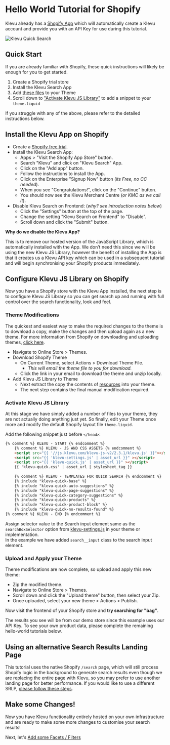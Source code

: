 # Hello World Tutorial for Shopify

Klevu already has a [Shopify App](https://apps.shopify.com/klevu-smart-search)
which will automatically create a Klevu account and provide you with an API Key for use during this tutorial.

![Klevu Quick Search](/getting-started/1-hello-world/images/intro-quick-search.jpg)

## Quick Start

If you are already familiar with Shopify,
these quick instructions will likely be enough for you to get started.

1. Create a Shopify trial store
1. Install the Klevu Search App
1. Add [these files](/getting-started/1-hello-world/shopify/resources) to your Theme
1. Scroll down to ["Activate Klevu JS Library"](/getting-started/1-hello-world/shopify#activate-klevu-js-library) to add a snippet to your `theme.liquid`

If you struggle with any of the above, please refer to the detailed instructions below.

## Install the Klevu App on Shopify

- Create a [Shopify free trial](https://www.shopify.com).
- Install the Klevu Search App:
    - Apps > "Visit the Shopify App Store" button.
    - Search "Klevu" and click on "Klevu Search" App.
    - Click on the "Add app" button.
    - Follow the instructions to install the App.
    - Click on the Enterprise "Signup Now" button (_its Free, no CC needed_).
    - When you see "Congratulations!", click on the "Continue" button.
    - You should now see the Klevu Merchant Centre (_or KMC as we call it_).
- Disable Klevu Search on Frontend: (_why? see introduction notes below_)
    - Click the "Settings" button at the top of the page.
    - Change the setting "Klevu Search on Frontend" to "Disable".
    - Scroll down and click the "Submit" button.

**Why do we disable the Klevu App?**

This is to remove our hosted version of the JavaScript Library,
which is automatically installed with the App.
We don’t need this since we will be using the new Klevu JS Library,
however the benefit of installing the App is that it creates us a
Klevu API key which can be used in a subsequent tutorial
and will begin synchronising your Shopify products immediately.

## Configure Klevu JS Library on Shopify

Now you have a Shopify store with the Klevu App installed,
the next step is to configure Klevu JS Library so you can get search up
and running with full control over the search functionality, look and feel.

### Theme Modifications

The quickest and easiest way to make the required changes to the theme is to download a copy,
make the changes and then upload again as a new theme. For more information from Shopify on downloading
and uploading themes, [click here](https://help.shopify.com/en/themes/customization/troubleshooting/upload-multiple-files).

- Navigate to Online Store > Themes.
- Download Shopify Theme
    - On Current Theme, select Actions > Download Theme File.
        - _This will email the theme file to you for download._
    - Click the link in your email to download the theme and unzip locally.
- Add Klevu JS Library to Theme
    - Next extract the copy the contents of [resources](/getting-started/1-hello-world/shopify/resources) into your theme.
    - The next step contains the final manual modification required.

### Activate Klevu JS Library

At this stage we have simply added a number of files to your theme,
they are not actually doing anything just yet. So finally, edit your Theme
once more and modify the default Shopify layout file `theme.liquid`.

Add the following snippet just before `</head>`:

```html
{% comment %} KLEVU - START {% endcomment %}
    {% comment %} KLEVU - JS AND CSS ASSETS {% endcomment %}
    <script src="{{ '//js.klevu.com/klevu-js-v2/2.3.1/klevu.js' }}"></script>
    <script src="{{ 'klevu-settings.js' | asset_url }}" ></script>
    <script src="{{ 'klevu-quick.js' | asset_url }}" ></script>
    {{ 'klevu-quick.css' | asset_url | stylesheet_tag }}
    
    {% comment %} KLEVU - TEMPLATES FOR QUICK SEARCH {% endcomment %}
    {% include "klevu-quick-base" %}
    {% include "klevu-quick-auto-suggestions" %}
    {% include "klevu-quick-page-suggestions" %}
    {% include "klevu-quick-category-suggestions" %}
    {% include "klevu-quick-products" %}
    {% include "klevu-quick-product-block" %}
    {% include "klevu-quick-no-results-found" %}
{% comment %} KLEVU - END {% endcomment %}
```
Assign selector value to the Search input element same as the `searchBoxSelector` option from [klevu-settings.js](/getting-started/1-hello-world/shopify/resources/assets/klevu-settings.js) in your theme or implementation.  
In the example we have added `search__input` class to the search input element. 


### Upload and Apply your Theme

Theme modifications are now complete, so upload and apply this new theme:

- Zip the modified theme.
- Navigate to Online Store > Themes.
- Scroll down and click the "Upload theme" button, then select your Zip.
- Once uploaded, select your new theme > Actions > Publish.

Now visit the frontend of your Shopify store and **try searching for "bag"**.

The results you see will be from our demo store since this example uses our API Key.
To see your own product data, please complete the remaining hello-world tutorials below.

## Using an alternative Search Results Landing Page

This tutorial uses the native Shopify `/search` page, which will still process Shopify logic in the background
to generate search results even though we are replacing the entire page with Klevu, so you may prefer to use another
landing page for better performance. If you would like to use a different SRLP,
[please follow these steps](/getting-started/1-hello-world/shopify/alternate-landing-page).

## Make some Changes!

Now you have Klevu functionality entirely hosted on your own infrastructure
and are ready to make some more changes to customise your search results!

Next, let's [Add some Facets / Filters](/getting-started/2-facets/shopify)
